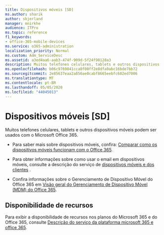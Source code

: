 ```yaml
---
title: Dispositivos móveis [SD]
ms.author: sharik
author: skjerland
manager: mnirkhe
audience: ITPro
ms.topic: reference
f1_keywords:
- office-365-mobile-devices
ms.service: o365-administration
localization_priority: Normal
ms.custom: Adm_ServiceDesc
ms.assetid: a3ed4aa6-aab3-474f-909d-5f24f98128a3
description: Muitos telefones celulares, tablets e outros dispositivos móveis podem ser usados com o Microsoft Office 365.
ms.openlocfilehash: b06c9769841cca8f08ff2e8dfa9abc16bde7bb72
ms.sourcegitcommit: 2e85637eaa2a856ae0cabf8665eebfc602ed7006
ms.translationtype: MT
ms.contentlocale: pt-BR
ms.lasthandoff: 05/05/2020
ms.locfileid: "44045013"
---
```

# <a name="mobile-devices-sd"></a>Dispositivos móveis [SD]

Muitos telefones celulares, tablets e outros dispositivos móveis podem ser usados com o Microsoft Office 365. 
  
- Para saber mais sobre dispositivos móveis, confira: [Comparar como os dispositivos móveis funcionam com o Office 365](https://go.microsoft.com/fwlink/p/?LinkId=282337).
    
- Para obter informações sobre como usar o email em dispositivos móveis, consulte a descrição do serviço de [dispositivos móveis e dos clientes](../exchange-online-service-description/clients-and-mobile-devices.md) . 
    
- Confira informações sobre o Gerenciamento de Dispositivo Móvel do Office 365 em [Visão geral do Gerenciamento de Dispositivo Móvel (MDM) do Office 365](https://go.microsoft.com/fwlink/?linkid=808602).
    
## <a name="feature-availability"></a>Disponibilidade de recursos

Para exibir a disponibilidade de recursos nos planos do Microsoft 365 e do Office 365, consulte [Descrição do serviço da plataforma microsoft 365 e office 365](office-365-platform-service-description.md).
  

